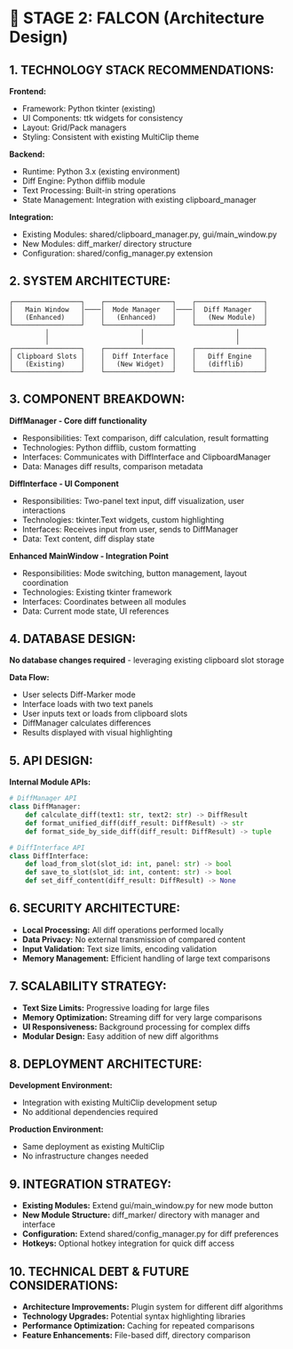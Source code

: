 # 🦅 STAGE 2: FALCON (Architecture Design)

## **1. TECHNOLOGY STACK RECOMMENDATIONS:**

**Frontend:**
- Framework: Python tkinter (existing)
- UI Components: ttk widgets for consistency
- Layout: Grid/Pack managers
- Styling: Consistent with existing MultiClip theme

**Backend:**
- Runtime: Python 3.x (existing environment)
- Diff Engine: Python difflib module
- Text Processing: Built-in string operations
- State Management: Integration with existing clipboard_manager

**Integration:**
- Existing Modules: shared/clipboard_manager.py, gui/main_window.py
- New Modules: diff_marker/ directory structure
- Configuration: shared/config_manager.py extension

## **2. SYSTEM ARCHITECTURE:**
```
┌─────────────────┐    ┌─────────────────┐    ┌─────────────────┐
│   Main Window   │────│  Mode Manager   │────│  Diff Manager   │
│   (Enhanced)    │    │   (Enhanced)    │    │   (New Module)  │
└─────────────────┘    └─────────────────┘    └─────────────────┘
         │                       │                       │
         │                       │                       │
┌─────────────────┐    ┌─────────────────┐    ┌─────────────────┐
│ Clipboard Slots │    │  Diff Interface │    │   Diff Engine   │
│   (Existing)    │    │   (New Widget)  │    │   (difflib)     │
└─────────────────┘    └─────────────────┘    └─────────────────┘
```

## **3. COMPONENT BREAKDOWN:**

**DiffManager - Core diff functionality**
- Responsibilities: Text comparison, diff calculation, result formatting
- Technologies: Python difflib, custom formatting
- Interfaces: Communicates with DiffInterface and ClipboardManager
- Data: Manages diff results, comparison metadata

**DiffInterface - UI Component**
- Responsibilities: Two-panel text input, diff visualization, user interactions
- Technologies: tkinter.Text widgets, custom highlighting
- Interfaces: Receives input from user, sends to DiffManager
- Data: Text content, diff display state

**Enhanced MainWindow - Integration Point**
- Responsibilities: Mode switching, button management, layout coordination
- Technologies: Existing tkinter framework
- Interfaces: Coordinates between all modules
- Data: Current mode state, UI references

## **4. DATABASE DESIGN:**
**No database changes required** - leveraging existing clipboard slot storage

**Data Flow:**
- User selects Diff-Marker mode
- Interface loads with two text panels
- User inputs text or loads from clipboard slots
- DiffManager calculates differences
- Results displayed with visual highlighting

## **5. API DESIGN:**
**Internal Module APIs:**
```python
# DiffManager API
class DiffManager:
    def calculate_diff(text1: str, text2: str) -> DiffResult
    def format_unified_diff(diff_result: DiffResult) -> str
    def format_side_by_side_diff(diff_result: DiffResult) -> tuple

# DiffInterface API  
class DiffInterface:
    def load_from_slot(slot_id: int, panel: str) -> bool
    def save_to_slot(slot_id: int, content: str) -> bool
    def set_diff_content(diff_result: DiffResult) -> None
```

## **6. SECURITY ARCHITECTURE:**
- **Local Processing:** All diff operations performed locally
- **Data Privacy:** No external transmission of compared content
- **Input Validation:** Text size limits, encoding validation
- **Memory Management:** Efficient handling of large text comparisons

## **7. SCALABILITY STRATEGY:**
- **Text Size Limits:** Progressive loading for large files
- **Memory Optimization:** Streaming diff for very large comparisons
- **UI Responsiveness:** Background processing for complex diffs
- **Modular Design:** Easy addition of new diff algorithms

## **8. DEPLOYMENT ARCHITECTURE:**
**Development Environment:**
- Integration with existing MultiClip development setup
- No additional dependencies required

**Production Environment:**
- Same deployment as existing MultiClip
- No infrastructure changes needed

## **9. INTEGRATION STRATEGY:**
- **Existing Modules:** Extend gui/main_window.py for new mode button
- **New Module Structure:** diff_marker/ directory with manager and interface
- **Configuration:** Extend shared/config_manager.py for diff preferences
- **Hotkeys:** Optional hotkey integration for quick diff access

## **10. TECHNICAL DEBT & FUTURE CONSIDERATIONS:**
- **Architecture Improvements:** Plugin system for different diff algorithms
- **Technology Upgrades:** Potential syntax highlighting libraries
- **Performance Optimization:** Caching for repeated comparisons
- **Feature Enhancements:** File-based diff, directory comparison